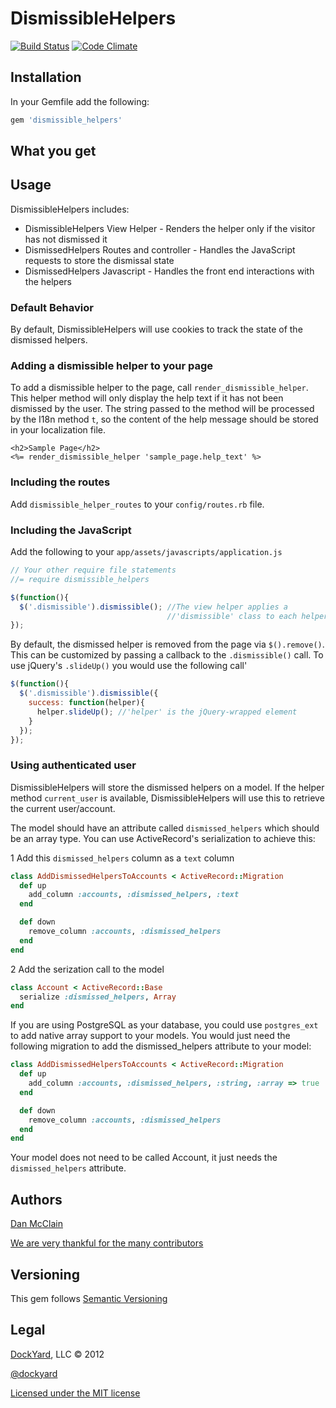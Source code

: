 # DismissibleHelpers #

[![Build Status](https://travis-ci.org/dockyard/dismissible_helpers.png?branch=master)](https://travis-ci.org/dockyard/dismissible_helpers)
[![Code Climate](https://codeclimate.com/badge.png)](https://codeclimate.com/github/dockyard/dismissible_helpers)



## Installation ##

In your Gemfile add the following:

```ruby
gem 'dismissible_helpers'
```

## What you get ##

## Usage ##

DismissibleHelpers includes:

  * DismissibleHelpers View Helper - Renders the helper only if the
visitor has not dismissed it
  * DismissedHelpers Routes and controller - Handles the JavaScript
requests to store the dismissal state
  * DismissedHelpers Javascript - Handles the front end interactions
with the helpers

### Default Behavior ###

By default, DismissibleHelpers will use cookies to track the state of
the dismissed helpers. 

### Adding a dismissible helper to your page ###

To add a dismissible helper to the page, call
`render_dismissible_helper`. This helper method will only display the
help text if it has not been dismissed by the user. The string passed to
the method will be processed by the I18n method `t`, so the content of
the help message should be stored in your localization file.

```erb
<h2>Sample Page</h2>
<%= render_dismissible_helper 'sample_page.help_text' %>
```

### Including the routes ###

Add `dismissible_helper_routes` to your `config/routes.rb` file.

### Including the JavaScript ##

Add the following to your `app/assets/javascripts/application.js`

```javascript
// Your other require file statements
//= require dismissible_helpers

$(function(){
  $('.dismissible').dismissible(); //The view helper applies a
                                   //'dismissible' class to each helper div
});
```

By default, the dismissed helper is removed from the page via
`$().remove()`. This can be customized by passing a callback to the
`.dismissible()` call. To use jQuery's `.slideUp()` you would use the
following call'

```javascript
$(function(){
  $('.dismissible').dismissible({
    success: function(helper){
      helper.slideUp(); //'helper' is the jQuery-wrapped element
    }
  });
});
```
### Using authenticated user ###

DismissibleHelpers will store the dismissed helpers on a model. 
If the helper method `current_user` is available, DismissibleHelpers
will use this to retrieve the current user/account.

The model should have an attribute called `dismissed_helpers` which should
be an array type. You can use ActiveRecord's serialization to achieve this:

 1 Add this `dismissed_helpers` column as a `text` column

```ruby
class AddDismissedHelpersToAccounts < ActiveRecord::Migration
  def up
    add_column :accounts, :dismissed_helpers, :text
  end

  def down
    remove_column :accounts, :dismissed_helpers
  end
end
```

 2 Add the serization call to the model

```ruby
class Account < ActiveRecord::Base
  serialize :dismissed_helpers, Array
end
```

If you are using PostgreSQL as your database, you could use
`postgres_ext` to add native array support to your models. You would
just need the following migration to add the dismissed_helpers attribute
to your model:

```ruby
class AddDismissedHelpersToAccounts < ActiveRecord::Migration
  def up
    add_column :accounts, :dismissed_helpers, :string, :array => true
  end

  def down
    remove_column :accounts, :dismissed_helpers
  end
end
```

Your model does not need to be called Account, it just needs the
`dismissed_helpers` attribute.

## Authors ##

[Dan McClain](http://twitter.com/_danmcclain)

[We are very thankful for the many contributors](https://github.com/dockyard/dismissible_helpers/graphs/contributors)

## Versioning ##

This gem follows [Semantic Versioning](http://semver.org)

## Legal ##

[DockYard](http://dockyard.com), LLC &copy; 2012

[@dockyard](http://twitter.com/dockyard)

[Licensed under the MIT license](http://www.opensource.org/licenses/mit-license.php)
